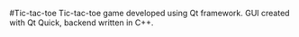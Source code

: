 #Tic-tac-toe
Tic-tac-toe game developed using Qt framework. GUI created with Qt Quick, backend written in C++.
